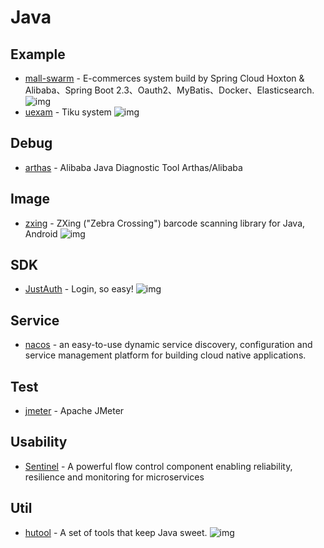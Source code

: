 # Java

## Example

- [mall-swarm](https://github.com/macrozheng/mall-swarm) - E-commerces system build by Spring Cloud Hoxton &amp; Alibaba、Spring Boot 2.3、Oauth2、MyBatis、Docker、Elasticsearch.  ![img](https://img.shields.io/github/stars/macrozheng/mall-swarm)
- [uexam](https://github.com/alvis-u/uexam) - Tiku system ![img](https://img.shields.io/github/stars/alvis-u/uexam)

## Debug

- [arthas](https://github.com/alibaba/arthas) - Alibaba Java Diagnostic Tool Arthas/Alibaba

## Image

- [zxing](https://github.com/zxing/zxing) - ZXing ("Zebra Crossing") barcode scanning library for Java, Android ![img](https://img.shields.io/github/stars/zxing/zxing)

## SDK

- [JustAuth](https://github.com/justauth/JustAuth) -  Login, so easy! ![img](https://img.shields.io/github/stars/justauth/JustAuth)

## Service

- [nacos](https://github.com/alibaba/nacos) - an easy-to-use dynamic service discovery, configuration and service management platform for building cloud native applications.

## Test

- [jmeter](https://github.com/apache/jmeter) - Apache JMeter

## Usability

- [Sentinel](https://github.com/alibaba/Sentinel) - A powerful flow control component enabling reliability, resilience and monitoring for microservices

## Util

- [hutool](https://github.com/looly/hutool) - A set of tools that keep Java sweet. ![img](https://img.shields.io/github/stars/looly/hutool)